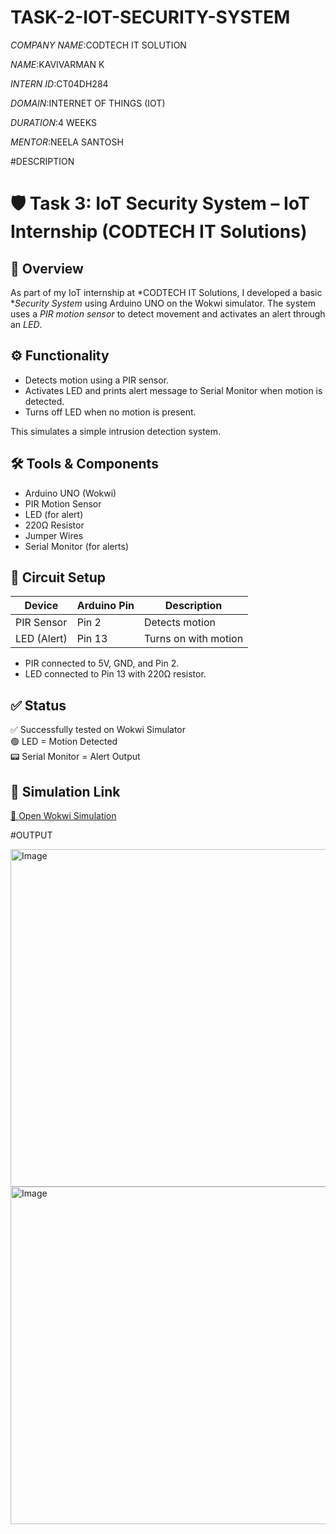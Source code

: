 # TASK-2-IOT-SECURITY-SYSTEM

*COMPANY NAME*:CODTECH IT SOLUTION

*NAME*:KAVIVARMAN K

*INTERN ID*:CT04DH284

*DOMAIN*:INTERNET OF THINGS (IOT)

*DURATION*:4 WEEKS

*MENTOR*:NEELA SANTOSH

#DESCRIPTION

# 🛡 Task 3: IoT Security System – IoT Internship (CODTECH IT Solutions)

## 📘 Overview

As part of my IoT internship at *CODTECH IT Solutions, I developed a basic **Security System* using Arduino UNO on the Wokwi simulator. The system uses a *PIR motion sensor* to detect movement and activates an alert through an *LED*.

## ⚙ Functionality

- Detects motion using a PIR sensor.
- Activates LED and prints alert message to Serial Monitor when motion is detected.
- Turns off LED when no motion is present.

This simulates a simple intrusion detection system.

## 🛠 Tools & Components

- Arduino UNO (Wokwi)  
- PIR Motion Sensor  
- LED (for alert)  
- 220Ω Resistor  
- Jumper Wires  
- Serial Monitor (for alerts)

## 🔌 Circuit Setup

| Device       | Arduino Pin | Description           |
|--------------|-------------|-----------------------|
| PIR Sensor   | Pin 2       | Detects motion        |
| LED (Alert)  | Pin 13      | Turns on with motion  |

- PIR connected to 5V, GND, and Pin 2.
- LED connected to Pin 13 with 220Ω resistor.

## ✅ Status

✅ Successfully tested on Wokwi Simulator  
🟢 LED = Motion Detected  
📟 Serial Monitor = Alert Output

## 🔗 Simulation Link

[🔗 Open Wokwi Simulation](https://wokwi.com/projects/436265467717992449)

#OUTPUT

<img width="960" height="540" alt="Image" src="https://github.com/user-attachments/assets/f397abf1-73ed-43cf-a220-f561d69fd325" />

<img width="960" height="540" alt="Image" src="https://github.com/user-attachments/assets/f397abf1-73ed-43cf-a220-f561d69fd325" />
